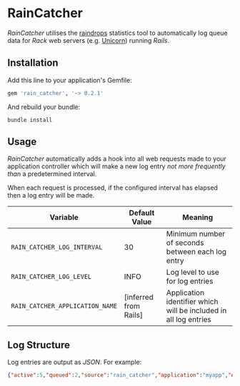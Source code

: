 # RainCatcher

_RainCatcher_ utilises the [raindrops](https://bogomips.org/raindrops/) statistics tool to automatically log queue data for _Rack_ web servers (e.g. [Unicorn](https://bogomips.org/unicorn/)) running _Rails_.

## Installation

Add this line to your application's Gemfile:

```ruby
gem 'rain_catcher', '~> 0.2.1'
```

And rebuild your bundle:
```
bundle install
```

## Usage

_RainCatcher_ automatically adds a hook into all web requests made to your application controller which will make a new log entry _not more frequently than_ a predetermined interval.

When each request is processed, if the configured interval has elapsed then a log entry will be made.

| Variable | Default Value | Meaning |
|-|-|-|
| `RAIN_CATCHER_LOG_INTERVAL` | 30 | Minimum number of seconds between each log entry |
| `RAIN_CATCHER_LOG_LEVEL` | INFO | Log level to use for log entries |
| `RAIN_CATCHER_APPLICATION_NAME` | [inferred from Rails] | Application identifier which will be included in all log entries |

## Log Structure

Log entries are output as _JSON_. For example:

```json
{"active":5,"queued":2,"source":"rain_catcher","application":"myapp","environment":"production"}
```
